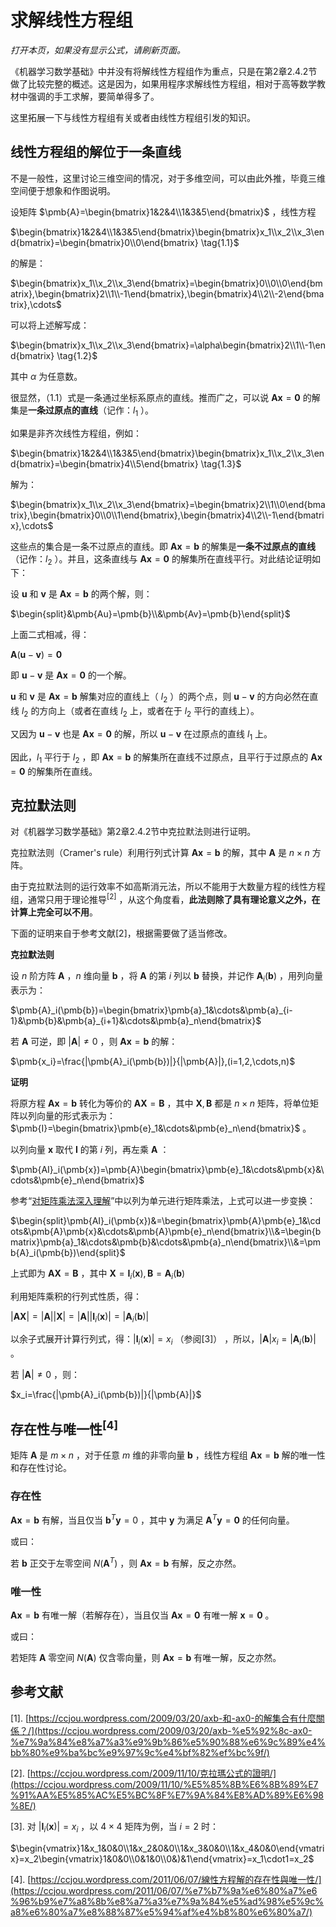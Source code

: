 # 求解线性方程组

*打开本页，如果没有显示公式，请刷新页面。*

《机器学习数学基础》中并没有将解线性方程组作为重点，只是在第2章2.4.2节做了比较完整的概述。这是因为，如果用程序求解线性方程组，相对于高等数学教材中强调的手工求解，要简单得多了。

这里拓展一下与线性方程组有关或者由线性方程组引发的知识。

## 线性方程组的解位于一条直线

不是一般性，这里讨论三维空间的情况，对于多维空间，可以由此外推，毕竟三维空间便于想象和作图说明。

设矩阵 $\pmb{A}=\begin{bmatrix}1&2&4\\1&3&5\end{bmatrix}$ ，线性方程

$\begin{bmatrix}1&2&4\\1&3&5\end{bmatrix}\begin{bmatrix}x_1\\x_2\\x_3\end{bmatrix}=\begin{bmatrix}0\\0\end{bmatrix} \tag{1.1}$

的解是：

$\begin{bmatrix}x_1\\x_2\\x_3\end{bmatrix}=\begin{bmatrix}0\\0\\0\end{bmatrix},\begin{bmatrix}2\\1\\-1\end{bmatrix},\begin{bmatrix}4\\2\\-2\end{bmatrix},\cdots$

可以将上述解写成：

$\begin{bmatrix}x_1\\x_2\\x_3\end{bmatrix}=\alpha\begin{bmatrix}2\\1\\-1\end{bmatrix} \tag{1.2}$

其中 $\alpha$ 为任意数。

很显然，（1.1）式是一条通过坐标系原点的直线。推而广之，可以说 $\pmb{Ax}=\pmb{0}$ 的解集是**一条过原点的直线**（记作：$l_1$ ）。

如果是非齐次线性方程组，例如：

$\begin{bmatrix}1&2&4\\1&3&5\end{bmatrix}\begin{bmatrix}x_1\\x_2\\x_3\end{bmatrix}=\begin{bmatrix}4\\5\end{bmatrix} \tag{1.3}$

解为：

$\begin{bmatrix}x_1\\x_2\\x_3\end{bmatrix}=\begin{bmatrix}2\\1\\0\end{bmatrix},\begin{bmatrix}0\\0\\1\end{bmatrix},\begin{bmatrix}4\\2\\-1\end{bmatrix},\cdots$

这些点的集合是一条不过原点的直线。即 $\pmb{Ax}=\pmb{b}$ 的解集是**一条不过原点的直线**（记作：$l_2$ ）。并且，这条直线与 $\pmb{Ax}=\pmb{0}$ 的解集所在直线平行。对此结论证明如下：

设 $\pmb{u}$ 和 $\pmb{v}$ 是 $\pmb{Ax}=\pmb{b}$ 的两个解，则：

$\begin{split}&\pmb{Au}=\pmb{b}\\&\pmb{Av}=\pmb{b}\end{split}$

上面二式相减，得：

$\pmb{A}(\pmb{u}-\pmb{v})=\pmb{0}$

即 $\pmb{u}-\pmb{v}$ 是 $\pmb{Ax}=\pmb{0}$ 的一个解。

$\pmb{u}$ 和 $\pmb{v}$ 是 $\pmb{Ax}=\pmb{b}$ 解集对应的直线上（ $l_2$ ）的两个点，则 $\pmb{u}-\pmb{v}$ 的方向必然在直线 $l_2$ 的方向上（或者在直线 $l_2$ 上，或者在于 $l_2$ 平行的直线上）。

又因为 $\pmb{u}-\pmb{v}$ 也是 $\pmb{Ax}=\pmb{0}$ 的解，所以 $\pmb{u}-\pmb{v}$ 在过原点的直线 $l_1$ 上。

因此，$l_1$ 平行于 $l_2$ ，即 $\pmb{Ax}=\pmb{b}$ 的解集所在直线不过原点，且平行于过原点的 $\pmb{Ax}=\pmb{0}$ 的解集所在直线。



## 克拉默法则

对《机器学习数学基础》第2章2.4.2节中克拉默法则进行证明。

克拉默法则（Cramer's rule）利用行列式计算 $\pmb{Ax}=\pmb{b}$ 的解，其中 $\pmb{A}$ 是 $n\times n$ 方阵。

由于克拉默法则的运行效率不如高斯消元法，所以不能用于大数量方程的线性方程组，通常只用于理论推导$^{[2]}$ ，从这个角度看，**此法则除了具有理论意义之外，在计算上完全可以不用**。

下面的证明来自于参考文献[2]，根据需要做了适当修改。

**克拉默法则**

设 $n$ 阶方阵 $\pmb{A}$ ，$n$ 维向量 $\pmb{b}$ ，将 $\pmb{A}$ 的第 $i$ 列以 $\pmb{b}$ 替换，并记作 $\pmb{A}_i(\pmb{b})$ ，用列向量表示为：

$\pmb{A}_i(\pmb{b})=\begin{bmatrix}\pmb{a}_1&\cdots&\pmb{a}_{i-1}&\pmb{b}&\pmb{a}_{i+1}&\cdots&\pmb{a}_n\end{bmatrix}$

若 $\pmb{A}$ 可逆，即 $|\pmb{A}|\ne0$ ，则 $\pmb{Ax}=\pmb{b}$ 的解：

$\pmb{x_i}=\frac{|\pmb{A}_i(\pmb{b})|}{|\pmb{A}|},(i=1,2,\cdots,n)$

**证明**

将原方程 $\pmb{Ax}=\pmb{b}$ 转化为等价的 $\pmb{AX}=\pmb{B}$ ，其中 $\pmb{X},\pmb{B}$ 都是 $n\times n$ 矩阵，将单位矩阵以列向量的形式表示为：$\pmb{I}=\begin{bmatrix}\pmb{e}_1&\cdots&\pmb{e}_n\end{bmatrix}$ 。

以列向量 $\pmb{x}$ 取代 $\pmb{I}$ 的第 $i$ 列，再左乘 $\pmb{A}$ ：

$\pmb{AI}_i(\pmb{x})=\pmb{A}\begin{bmatrix}\pmb{e}_1&\cdots&\pmb{x}&\cdots&\pmb{e}_n\end{bmatrix}$

参考“[对矩阵乘法深入理解](./multiplication.html)”中以列为单元进行矩阵乘法，上式可以进一步变换：

$\begin{split}\pmb{AI}_i(\pmb{x})&=\begin{bmatrix}\pmb{A}\pmb{e}_1&\cdots&\pmb{A}\pmb{x}&\cdots&\pmb{A}\pmb{e}_n\end{bmatrix}\\&=\begin{bmatrix}\pmb{a}_1&\cdots&\pmb{b}&\cdots&\pmb{a}_n\end{bmatrix}\\&=\pmb{A}_i(\pmb{b})\end{split}$

上式即为 $\pmb{AX}=\pmb{B}$ ，其中 $\pmb{X}=\pmb{I}_i(\pmb{x}), \pmb{B}=\pmb{A}_i(\pmb{b})$

利用矩阵乘积的行列式性质，得：

$|\pmb{AX}|=|\pmb{A}||\pmb{X}|=|\pmb{A}||\pmb{I}_i(\pmb{x})|=|\pmb{A}_i(\pmb{b})|$

以余子式展开计算行列式，得：$|\pmb{I}_i(\pmb{x})|=x_i$ （参阅[3]） ，所以，$|\pmb{A}|x_i=|\pmb{A}_i(\pmb{b})|$ 。

若 $|\pmb{A}|\ne0$ ，则：

$x_i=\frac{|\pmb{A}_i(\pmb{b})|}{|\pmb{A}|}$

## 存在性与唯一性$^{[4]}$

矩阵 $\pmb{A}$ 是 $m\times n$ ，对于任意 $m$ 维的非零向量 $\pmb{b}$ ，线性方程组 $\pmb{Ax}=\pmb{b}$ 解的唯一性和存在性讨论。

### 存在性

$\pmb{Ax}=\pmb{b}$ 有解，当且仅当 $\pmb{b}^T\pmb{y}=0$ ，其中 $\pmb{y}$ 为满足 $\pmb{A}^T\pmb{y}=\pmb0$ 的任何向量。

或曰：

若 $\pmb{b}$ 正交于左零空间 $N(\pmb{A}^T)$ ，则 $\pmb{Ax}=\pmb{b}$ 有解，反之亦然。

### 唯一性

$\pmb{Ax}=\pmb{b}$ 有唯一解（若解存在），当且仅当 $\pmb{Ax}=\pmb{0}$ 有唯一解 $\pmb{x}=\pmb{0}$ 。

或曰：

若矩阵 $\pmb{A}$ 零空间 $N(\pmb{A})$ 仅含零向量，则 $\pmb{Ax}=\pmb{b}$ 有唯一解，反之亦然。



## 参考文献

[1]. [https://ccjou.wordpress.com/2009/03/20/axb-和-ax0-的解集合有什麼關係？/](https://ccjou.wordpress.com/2009/03/20/axb-%e5%92%8c-ax0-%e7%9a%84%e8%a7%a3%e9%9b%86%e5%90%88%e6%9c%89%e4%bb%80%e9%ba%bc%e9%97%9c%e4%bf%82%ef%bc%9f/)

[2]. [https://ccjou.wordpress.com/2009/11/10/克拉瑪公式的證明/](https://ccjou.wordpress.com/2009/11/10/%E5%85%8B%E6%8B%89%E7%91%AA%E5%85%AC%E5%BC%8F%E7%9A%84%E8%AD%89%E6%98%8E/)

[3]. 对 $|\pmb{I}_i(\pmb{x})|=x_i$ ，以 $4\times4$ 矩阵为例，当 $i=2$ 时：

$\begin{vmatrix}1&x_1&0&0\\1&x_2&0&0\\1&x_3&0&0\\1&x_4&0&0\end{vmatrix}=x_2\begin{vmatrix}1&0&0\\0&1&0\\0&)&1\end{vmatrix}=x_1\cdot1=x_2$

[4]. [https://ccjou.wordpress.com/2011/06/07/線性方程解的存在性與唯一性/](https://ccjou.wordpress.com/2011/06/07/%e7%b7%9a%e6%80%a7%e6%96%b9%e7%a8%8b%e8%a7%a3%e7%9a%84%e5%ad%98%e5%9c%a8%e6%80%a7%e8%88%87%e5%94%af%e4%b8%80%e6%80%a7/)



